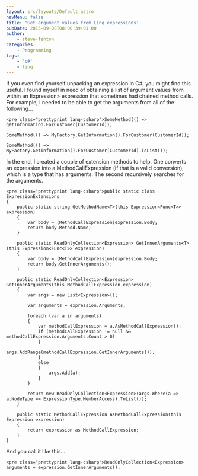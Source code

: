 ```yaml
---
layout: src/layouts/Default.astro
navMenu: false
title: 'Get argument values from Linq expressions'
pubDate: 2015-09-08T08:00:39+01:00
author:
    - steve-fenton
categories:
    - Programming
tags:
    - 'c#'
    - linq
---
```


If you even find yourself unpacking an expression in C#, you might find this useful. I found myself in need of obtaining a list of argument values from within an Expression<func>&gt; expression that sometimes had chained method calls. For example, I needed to be able to get the arguments from all of the following…</func>

```
<pre class="prettyprint lang-csharp">SomeMethod(() => getInformation.ForCustomer(CustomerId));

SomeMethod(() => MyFactory.GetInformation().ForCustomer(CustomerId));

SomeMethod(() => MyFactory.GetInformation().ForCustomer(CustomerId).ToList());
```

In the end, I created a couple of extension methods to help. One converts an expression into a MethodCallExpression (if that is a valid conversion), which is a type that has arguments. The second recursively searches for the arguments.

```
<pre class="prettyprint lang-csharp">public static class ExpressionExtensions
{
    public static string GetMethodName<T>(this Expression<Func<T>> expression)
    {
        var body = (MethodCallExpression)expression.Body;
        return body.Method.Name;
    }

    public static ReadOnlyCollection<Expression> GetInnerArguments<T>(this Expression<Func<T>> expression)
    {
        var body = (MethodCallExpression)expression.Body;
        return body.GetInnerArguments();
    }

    public static ReadOnlyCollection<Expression> GetInnerArguments(this MethodCallExpression expression)
    {
        var args = new List<Expression>();

        var arguments = expression.Arguments;

        foreach (var a in arguments)
        {
            var methodCallExpression = a.AsMethodCallExpression();
            if (methodCallExpression != null && methodCallExpression.Arguments.Count > 0)
            {
                args.AddRange(methodCallExpression.GetInnerArguments());
            }
            else
            {
                args.Add(a);
            }
        }

        return new ReadOnlyCollection<Expression>(args.Where(a => a.NodeType == ExpressionType.MemberAccess).ToList());
    }

    public static MethodCallExpression AsMethodCallExpression(this Expression expression)
    {
        return expression as MethodCallExpression;
    }
}
```

And you call it like this…

```
<pre class="prettyprint lang-csharp">ReadOnlyCollection<Expression> arguments = expression.GetInnerArguments();
```